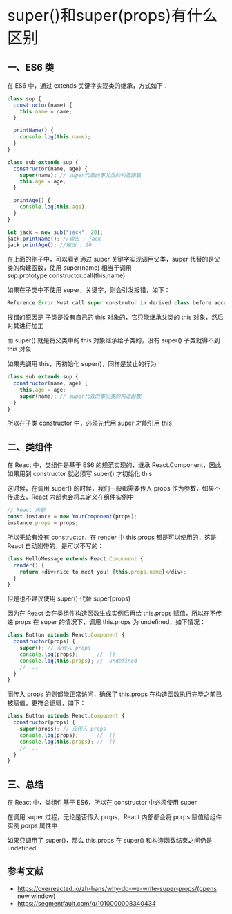 <font style="font-size: 36px;">super()和super(props)有什么区别</font>

## 一、ES6 类
在 ES6 中，通过 extends 关键字实现类的继承，方式如下：
```js
class sup {
  constructor(name) {
    this.name = name;
  }

  printName() {
    console.log(this.name);
  }
}

class sub extends sup {
  constructor(name, age) {
    super(name); // super代表的事父类的构造函数
    this.age = age;
  }

  printAge() {
    console.log(this.age);
  }
}

let jack = new sub("jack", 20);
jack.printName(); //输出 : jack
jack.printAge(); //输出 : 20
```
在上面的例子中，可以看到通过 super 关键字实现调用父类，super 代替的是父类的构建函数，使用 super(name) 相当于调用 sup.prototype.constructor.call(this,name)

如果在子类中不使用 super，关键字，则会引发报错，如下：

```js
Reference Error:Must call super construtor in derived class before accessing 'this' or returning from derived constructor
```

报错的原因是 子类是没有自己的 this 对象的，它只能继承父类的 this 对象，然后对其进行加工

而 super() 就是将父类中的 this 对象继承给子类的，没有 super() 子类就得不到 this 对象

如果先调用 this，再初始化 super()，同样是禁止的行为
```js
class sub extends sup {
  constructor(name, age) {
    this.age = age;
    super(name); // super代表的事父类的构造函数
  }
}
```
所以在子类 constructor 中，必须先代用 super 才能引用 this

## 二、类组件
在 React 中，类组件是基于 ES6 的规范实现的，继承 React.Component，因此如果用到 constructor 就必须写 super() 才初始化 this

这时候，在调用 super() 的时候，我们一般都需要传入 props 作为参数，如果不传进去，React 内部也会将其定义在组件实例中
```js
// React 内部
const instance = new YourComponent(props);
instance.props = props;
```
所以无论有没有 constructor，在 render 中 this.props 都是可以使用的，这是 React 自动附带的，是可以不写的：
```js
class HelloMessage extends React.Component {
  render() {
    return <div>nice to meet you! {this.props.name}</div>;
  }
}
```
但是也不建议使用 super() 代替 super(props)

因为在 React 会在类组件构造函数生成实例后再给 this.props 赋值，所以在不传递 props 在 super 的情况下，调用 this.props 为 undefined，如下情况：
```js
class Button extends React.Component {
  constructor(props) {
    super(); // 没传入 props
    console.log(props);      //  {}
    console.log(this.props); //  undefined
    // ...
  }
}
```
而传入 props 的则都能正常访问，确保了 this.props 在构造函数执行完毕之前已被赋值，更符合逻辑，如下：
```js
class Button extends React.Component {
  constructor(props) {
    super(props); // 没传入 props
    console.log(props);      //  {}
    console.log(this.props); //  {}
    // ...
  }
}
```
## 三、总结
在 React 中，类组件基于 ES6，所以在 constructor 中必须使用 super

在调用 super 过程，无论是否传入 props，React 内部都会将 porps 赋值给组件实例 porps 属性中

如果只调用了 super()，那么 this.props 在 super() 和构造函数结束之间仍是 undefined

## 参考文献
- https://overreacted.io/zh-hans/why-do-we-write-super-props/(opens new window)
- https://segmentfault.com/q/1010000008340434